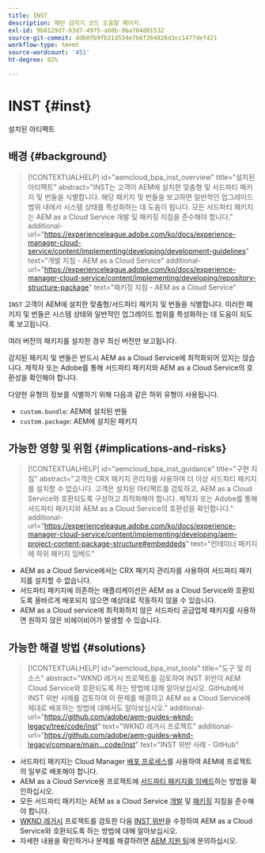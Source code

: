 ```yaml
---
title: INST
description: 패턴 감지기 코드 도움말 페이지.
exl-id: 9b8129d7-63d7-4975-a68b-9ba704d01532
source-git-commit: dd60fb9fb21d534e7b6f264826d3cc1477def421
workflow-type: tm+mt
source-wordcount: '451'
ht-degree: 92%

---
```


# INST {#inst}

설치된 아티팩트

## 배경 {#background}

>[!CONTEXTUALHELP]
>id="aemcloud_bpa_inst_overview"
>title="설치된 아티팩트"
>abstract="INST는 고객이 AEM에 설치한 맞춤형 및 서드파티 패키지 및 번들을 식별합니다. 해당 패키지 및 번들을 보고하면 일반적인 업그레이드 범위 내에서 시스템 상태를 특성화하는 데 도움이 됩니다. 모든 서드파티 패키지는 AEM as a Cloud Service 개발 및 패키징 지침을 준수해야 합니다."
>additional-url="https://experienceleague.adobe.com/ko/docs/experience-manager-cloud-service/content/implementing/developing/development-guidelines" text="개발 지침 - AEM as a Cloud Service"
>additional-url="https://experienceleague.adobe.com/ko/docs/experience-manager-cloud-service/content/implementing/developing/repository-structure-package" text="패키징 지침 - AEM as a Cloud Service"

`INST`  고객이 AEM에 설치한 맞춤형/서드파티 패키지 및 번들을 식별합니다. 이러한 패키지 및 번들은 시스템 상태와 일반적인 업그레이드 범위를 특성화하는 데 도움이 되도록 보고됩니다.

여러 버전의 패키지를 설치한 경우 최신 버전만 보고됩니다.

감지된 패키지 및 번들은 반드시 AEM as a Cloud Service에 최적화되어 있지는 않습니다. 제작자 또는 Adobe를 통해 서드파티 패키지와 AEM as a Cloud Service의 호환성을 확인해야 합니다.

다양한 유형의 정보를 식별하기 위해 다음과 같은 하위 유형이 사용됩니다.

* `custom.bundle`: AEM에 설치된 번들
* `custom.package`: AEM에 설치된 패키지

## 가능한 영향 및 위험 {#implications-and-risks}

>[!CONTEXTUALHELP]
>id="aemcloud_bpa_inst_guidance"
>title="구현 지침"
>abstract="고객은 CRX 패키지 관리자를 사용하여 더 이상 서드파티 패키지를 설치할 수 없습니다. 고객은 설치된 아티팩트를 검토하고, AEM as a Cloud Service와 호환되도록 구성하고 최적화해야 합니다. 제작자 또는 Adobe를 통해 서드파티 패키지와 AEM as a Cloud Service의 호환성을 확인합니다."
>additional-url="https://experienceleague.adobe.com/ko/docs/experience-manager-cloud-service/content/implementing/developing/aem-project-content-package-structure#embeddeds" text="컨테이너 패키지에 하위 패키지 임베드"


* AEM as a Cloud Service에서는 CRX 패키지 관리자를 사용하여 서드파티 패키지를 설치할 수 없습니다.
* 서드파티 패키지에 의존하는 애플리케이션은 AEM as a Cloud Service와 호환되도록 올바르게 배포되지 않으면 예상대로 작동하지 않을 수 있습니다.
* AEM as a Cloud service에 최적화하지 않은 서드파티 공급업체 패키지를 사용하면 원하지 않은 비헤이비어가 발생할 수 있습니다.

## 가능한 해결 방법 {#solutions}

>[!CONTEXTUALHELP]
>id="aemcloud_bpa_inst_tools"
>title="도구 및 리소스"
>abstract="WKND 레거시 프로젝트를 검토하여 INST 위반이 AEM Cloud Service와 호환되도록 하는 방법에 대해 알아보십시오. GitHub에서 INST 위반 사례를 검토하여 이 문제를 해결하고 AEM as a Cloud Service에 제대로 배포하는 방법에 대해서도 알아보십시오."
>additional-url="https://github.com/adobe/aem-guides-wknd-legacy/tree/code/inst" text="WKND 레거시 프로젝트"
>additional-url="https://github.com/adobe/aem-guides-wknd-legacy/compare/main...code/inst" text="INST 위반 사례 - GitHub"

* 서드파티 패키지는 Cloud Manager [배포 프로세스](https://experienceleague.adobe.com/ko/docs/experience-manager-cloud-service/content/implementing/using-cloud-manager/deploy-code#deployment-process)를 사용하여 AEM에 프로젝트의 일부로 배포해야 합니다.
* AEM as a Cloud Service용 프로젝트에 [서드파티 패키지를 임베드](https://experienceleague.adobe.com/ko/docs/experience-manager-cloud-service/content/implementing/developing/aem-project-content-package-structure#embedding-3rd-party-packages)하는 방법을 확인하십시오.
* 모든 서드파티 패키지는 AEM as a Cloud Service [개발](https://experienceleague.adobe.com/ko/docs/experience-manager-cloud-service/content/implementing/developing/development-guidelines) 및 [패키징](https://experienceleague.adobe.com/ko/docs/experience-manager-cloud-service/content/implementing/developing/repository-structure-package) 지침을 준수해야 합니다.
* [WKND 레거시](https://github.com/adobe/aem-guides-wknd-legacy/tree/code/inst) 프로젝트를 검토한 다음 [INST 위반](https://github.com/adobe/aem-guides-wknd-legacy/compare/main...code/inst)을 수정하여 AEM as a Cloud Service와 호환되도록 하는 방법에 대해 알아보십시오.
* 자세한 내용을 확인하거나 문제를 해결하려면 [AEM 지원 팀](https://helpx.adobe.com/kr/enterprise/using/support-for-experience-cloud.html)에 문의하십시오.
